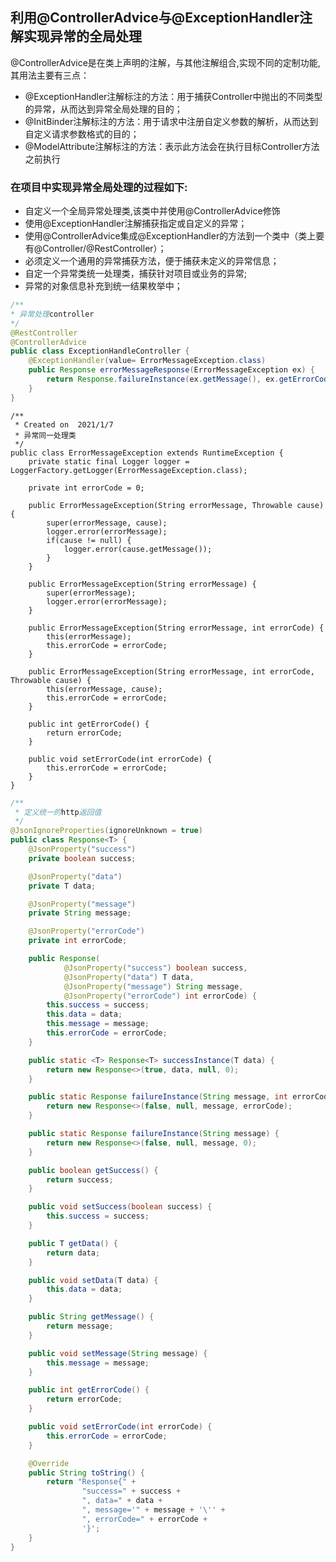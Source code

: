 ## 利用@ControllerAdvice与@ExceptionHandler注解实现异常的全局处理

@ControllerAdvice是在类上声明的注解，与其他注解组合,实现不同的定制功能,其用法主要有三点：

- @ExceptionHandler注解标注的方法：用于捕获Controller中抛出的不同类型的异常，从而达到异常全局处理的目的；
- @InitBinder注解标注的方法：用于请求中注册自定义参数的解析，从而达到自定义请求参数格式的目的；
- @ModelAttribute注解标注的方法：表示此方法会在执行目标Controller方法之前执行 



### 在项目中实现异常全局处理的过程如下: 

- 自定义一个全局异常处理类,该类中并使用@ControllerAdvice修饰
- 使用@ExceptionHandler注解捕获指定或自定义的异常；
- 使用@ControllerAdvice集成@ExceptionHandler的方法到一个类中（类上要有@Controller/@RestController）；
- 必须定义一个通用的异常捕获方法，便于捕获未定义的异常信息；
- 自定一个异常类统一处理类，捕获针对项目或业务的异常;
- 异常的对象信息补充到统一结果枚举中；

```java
/**
* 异常处理controller
*/
@RestController
@ControllerAdvice
public class ExceptionHandleController {
    @ExceptionHandler(value= ErrorMessageException.class)
    public Response errorMessageResponse(ErrorMessageException ex) {
        return Response.failureInstance(ex.getMessage(), ex.getErrorCode());
    }
}
```

```
/**
 * Created on  2021/1/7
 * 异常同一处理类
 */
public class ErrorMessageException extends RuntimeException {
    private static final Logger logger = LoggerFactory.getLogger(ErrorMessageException.class);

    private int errorCode = 0;

    public ErrorMessageException(String errorMessage, Throwable cause) {
        super(errorMessage, cause);
        logger.error(errorMessage);
        if(cause != null) {
            logger.error(cause.getMessage());
        }
    }

    public ErrorMessageException(String errorMessage) {
        super(errorMessage);
        logger.error(errorMessage);
    }

    public ErrorMessageException(String errorMessage, int errorCode) {
        this(errorMessage);
        this.errorCode = errorCode;
    }

    public ErrorMessageException(String errorMessage, int errorCode, Throwable cause) {
        this(errorMessage, cause);
        this.errorCode = errorCode;
    }

    public int getErrorCode() {
        return errorCode;
    }

    public void setErrorCode(int errorCode) {
        this.errorCode = errorCode;
    }
}
```

```java
/**
 * 定义统一的http返回值
 */
@JsonIgnoreProperties(ignoreUnknown = true)
public class Response<T> {
    @JsonProperty("success")
    private boolean success;

    @JsonProperty("data")
    private T data;

    @JsonProperty("message")
    private String message;

    @JsonProperty("errorCode")
    private int errorCode;

    public Response(
            @JsonProperty("success") boolean success,
            @JsonProperty("data") T data,
            @JsonProperty("message") String message,
            @JsonProperty("errorCode") int errorCode) {
        this.success = success;
        this.data = data;
        this.message = message;
        this.errorCode = errorCode;
    }

    public static <T> Response<T> successInstance(T data) {
        return new Response<>(true, data, null, 0);
    }

    public static Response failureInstance(String message, int errorCode) {
        return new Response<>(false, null, message, errorCode);
    }

    public static Response failureInstance(String message) {
        return new Response<>(false, null, message, 0);
    }

    public boolean getSuccess() {
        return success;
    }

    public void setSuccess(boolean success) {
        this.success = success;
    }

    public T getData() {
        return data;
    }

    public void setData(T data) {
        this.data = data;
    }

    public String getMessage() {
        return message;
    }

    public void setMessage(String message) {
        this.message = message;
    }

    public int getErrorCode() {
        return errorCode;
    }

    public void setErrorCode(int errorCode) {
        this.errorCode = errorCode;
    }

    @Override
    public String toString() {
        return "Response{" +
                "success=" + success +
                ", data=" + data +
                ", message='" + message + '\'' +
                ", errorCode=" + errorCode +
                '}';
    }
}
```

